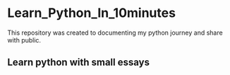 # Learn_Python_In_10minutes

This repository was created to documenting my python journey and share with public.
 
<h2> Learn python with small essays </h2>
